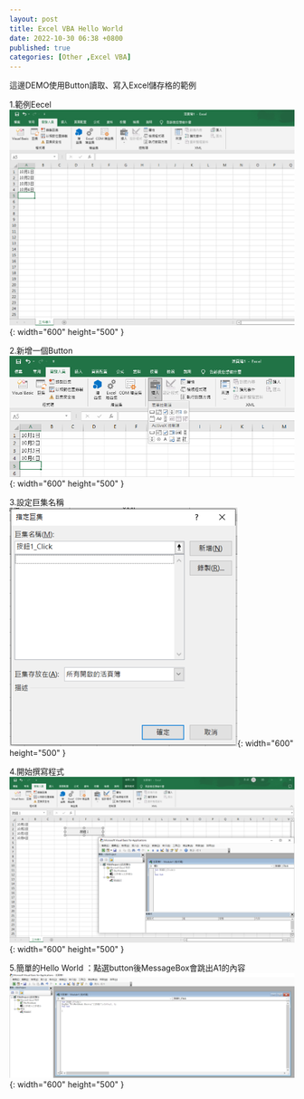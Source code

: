 ```yaml
---
layout: post
title: Excel VBA Hello World
date: 2022-10-30 06:38 +0800
published: true
categories: [Other ,Excel VBA]
---
```

這邊DEMO使用Button讀取、寫入Excel儲存格的範例

1.範例Eecel  
![Desktop View](/assets/img/2022-10-30-excel-vba-hello-world/1.png){: width="600" height="500" }

2.新增一個Button  
![Desktop View](/assets/img/2022-10-30-excel-vba-hello-world/2.png){: width="600" height="500" }

3.設定巨集名稱  
![Desktop View](/assets/img/2022-10-30-excel-vba-hello-world/3.png){: width="600" height="500" }

4.開始撰寫程式  
![Desktop View](/assets/img/2022-10-30-excel-vba-hello-world/4.png){: width="600" height="500" }

5.簡單的Hello World ：點選button後MessageBox會跳出A1的內容  
![Desktop View](/assets/img/2022-10-30-excel-vba-hello-world/5.png){: width="600" height="500" }
<script>

     Sub 按鈕1_Click()
      MsgBox ThisWorkbook.Sheets("工作表1").Cells(1, 1)
      End Sub

6.成功畫面  
![Desktop View](/assets/img/2022-10-30-excel-vba-hello-world/6.png){: width="600" height="500" }
